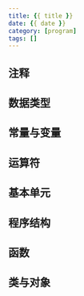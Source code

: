 ```yaml
---
title: {{ title }}
date: {{ date }}
category: [program]
tags: []
---
```


## 注释

## 数据类型

## 常量与变量

## 运算符

## 基本单元

## 程序结构

## 函数

## 类与对象
